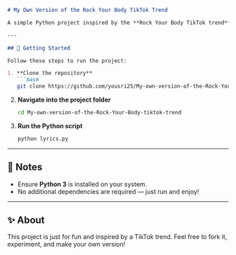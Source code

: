 ````markdown
# My Own Version of the Rock Your Body TikTok Trend

A simple Python project inspired by the **Rock Your Body TikTok trend**. Run it locally and enjoy a fun, minimal experience!

---

## 🚀 Getting Started

Follow these steps to run the project:

1. **Clone the repository**
   ```bash
   git clone https://github.com/yousri25/My-own-version-of-the-Rock-Your-Body-tiktok-trend.git
````

2. **Navigate into the project folder**

   ```bash
   cd My-own-version-of-the-Rock-Your-Body-tiktok-trend
   ```

3. **Run the Python script**

   ```bash
   python lyrics.py
   ```

---

## 📌 Notes

* Ensure **Python 3** is installed on your system.
* No additional dependencies are required — just run and enjoy!

---

## ✨ About

This project is just for fun and inspired by a TikTok trend. Feel free to fork it, experiment, and make your own version!

```

